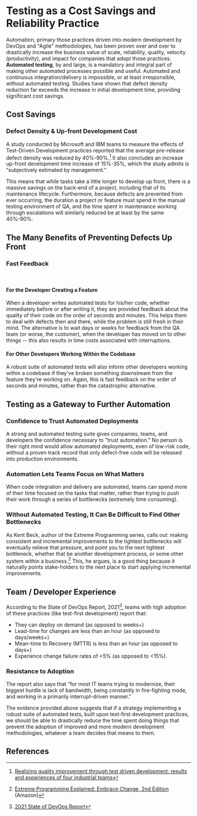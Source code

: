 # Testing as a Cost Savings and Reliability Practice

Automation, primary those practices driven into modern development by DevOps and "Agile" methodologies, has been proven over and over to drastically increase the business value of scale, reliability, quality, velocity (productivity), and impact for companies that adopt those practices. __Automated testing__, by and large, is a mandatory and integral part of making other automated processes possible and useful. Automated and continuous integration/delivery is impossible, or at least irresponsible, without automated testing. Studies have shown that defect density reduction far exceeds the increase in initial development time, providing significant cost savings.

## Cost Savings

### Defect Density & Up-front Development Cost

A study conducted by Microsoft and IBM teams to measure the effects of Test-Driven Development practices reported that the average pre-release defect density was reduced by 40%-90%.[^1] It also concludes an increase up-front development time increase of 15%-35%, which the study admits is “subjectively estimated by management.”

This means that while tasks take a little longer to develop up front, there is a massive savings on the back-end of a project, including that of its maintenance lifecycle. Furthermore, because defects are prevented from ever occurring, the duration a project or feature must spend in the manual testing environment of QA, and the time spent in maintenance working through escalations will similarly reduced be at least by the same 40%-90%.

## The Many Benefits of Preventing Defects Up Front

### Fast Feedback

<br>

#### For the Developer Creating a Feature

When a developer writes automated tests for his/her code, whether immediately before or after writing it, they are provided feedback about the quality of their code on the order of seconds and minutes. This helps them to deal with defects then and there, while the problem is still fresh in their mind. The alternative is to wait days or weeks for feedback from the QA team (or worse, the customer), when the developer has moved on to other things -- this also results in time costs associated with interruptions.

#### For Other Developers Working Within the Codebase

A robust suite of automated tests will also inform other developers working within a codebase if they've broken something downstream from the feature they're working on. Again, this is fast feedback on the order of seconds and minutes, rather than the catastrophic alternative.

## Testing as a Gateway to Further Automation

### Confidence to Trust Automated Deployments

A strong and automated testing suite gives companies, teams, and developers the confidence necessary to "trust automation." No person is their right mind would allow automated deployments, even of low-risk code, without a proven track record that only defect-free code will be released into production environments.

### Automation Lets Teams Focus on What Matters

When code integration and delivery are automated, teams can spend more of their time focused on the tasks that matter, rather than trying to push their work through a series of bottlenecks (extremely time consuming).

### Without Automated Testing, It Can Be Difficult to Find Other Bottlenecks

As Kent Beck, author of the Extreme Programming series, calls out: making consistent and incremental improvements to the tightest bottlenecks will eventually relieve that pressure, and point you to the next tightest bottleneck, whether that be another development process, or some other system within a business.[^2] This, he argues, is a good thing because it naturally points stake-holders to the next place to start applying incremental improvements.

## Team / Developer Experience

According to the State of DevOps Report, 2021[^3], teams with high adoption of these practices (like test-first development) report that:

- They can deploy on demand (as opposed to weeks+)
- Lead-time for changes are less than an hour (as opposed to days/weeks+)
- Mean-time to Recovery (MTTR) is less than an hour (as opposed to days+)
- Experience change failure rates of <5% (as opposed to <15%).

### Resistance to Adoption

The report also says that "for most IT teams trying to modernize, their biggest hurdle is lack of bandwidth, being constantly in fire-fighting mode, and working in a primarily interrupt-driven manner."

The evidence provided above suggests that if a strategy implementing a robust suite of automated tests, built upon test-first development practices, we should be able to drastically reduce the time spent doing things that prevent the adoption of improved and more modern development methodologies, whatever a team decides that means to them.

## References

[^1]: <a href="https://www.microsoft.com/en-us/research/wp-content/uploads/2009/10/Realizing-Quality-Improvement-Through-Test-Driven-Development-Results-and-Experiences-of-Four-Industrial-Teams-nagappan_tdd.pdf">Realizing quality improvement through test driven development: results and experiences of four industrial teams</a>

[^2]: <a href="https://www.amazon.com/Extreme-Programming-Explained-Embrace-Change/dp/0321278658/" target="_blank">Extreme Programming Explained: Embrace Change, 2nd Edition</a> (Amazon)

[^3]: <a href="https://www2.circleci.com/2021-puppet-state-of-devops.html" target="_blank">2021 State of DevOps Report</a>
